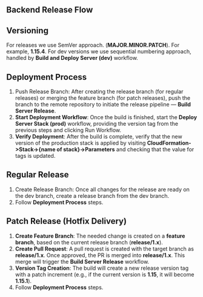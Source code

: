 ## Backend Release Flow
## Versioning
  For releases we use SemVer approach. (**MAJOR.MINOR.PATCH**). For example, **1.15.4**.
  For dev versions we use sequential numbering approach, handled by **Build and Deploy Server (dev)** workflow.
## Deployment Process
  1. Push Release Branch: After creating the release branch (for regular releases) or merging the feature branch (for patch releases), push the branch to the remote repository to initiate the release pipeline — **Build Server Release**.
  2. **Start Deployment Workflow**: Once the build is finished, start the **Deploy Server Stack (prod)** workflow, providing the version tag from the previous steps and clicking Run Workflow.
  3. **Verify Deployment**: After the build is complete, verify that the new version of the production stack is applied by visiting **CloudFormation->Stack->{name of stack}->Parameters** and checking that the value for tags is updated.
## Regular Release
  1. Create Release Branch: Once all changes for the release are ready on the dev branch, create a release branch from the dev branch.
  2. Follow **Deployment Process** steps.
## Patch Release (Hotfix Delivery)
  1. **Create Feature Branch**: The needed change is created on a **feature branch**, based on the current release branch (**release/1.x**).
  2. **Create Pull Request**: A pull request is created with the target branch as **release/1.x**. Once approved, the PR is merged into **release/1.x**. This merge will trigger the **Build Server Release** workflow.
  3. **Version Tag Creation**: The build will create a new release version tag with a patch increment (e.g., if the current version is **1.15**, it will become **1.15.1**).
  4. Follow **Deployment Process** steps.
